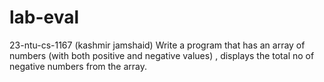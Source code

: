 # lab-eval

 23-ntu-cs-1167 (kashmir jamshaid)
Write a program that has an array of numbers (with both positive and negative values) , displays the total no of negative numbers from the array. 

